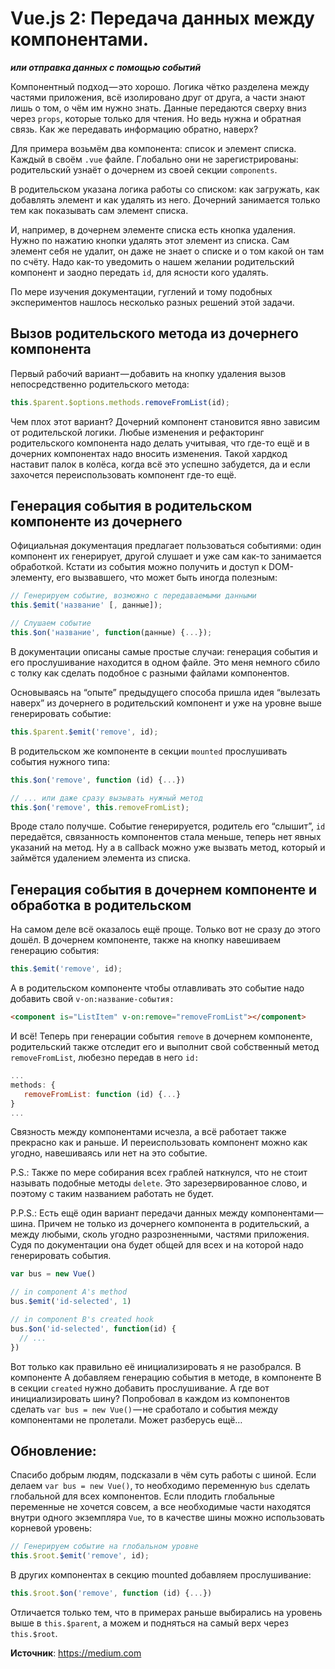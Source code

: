 # Vue.js 2: Передача данных между компонентами.
**_или отправка данных с помощью событий_**

Компонентный подход — это хорошо. Логика чётко разделена между частями приложения, всё изолировано друг от друга, а части знают лишь о том, о чём им нужно знать. Данные передаются сверху вниз через `props`, которые только для чтения. Но ведь нужна и обратная связь. Как же передавать информацию обратно, наверх?

Для примера возьмём два компонента: список и элемент списка. Каждый в своём `.vue` файле. Глобально они не зарегистрированы: родительский узнаёт о дочернем из своей секции `components`.

В родительском указана логика работы со списком: как загружать, как добавлять элемент и как удалять из него. Дочерний занимается только тем как показывать сам элемент списка.

И, например, в дочернем элементе списка есть кнопка удаления. Нужно по нажатию кнопки удалять этот элемент из списка. Сам элемент себя не удалит, он даже не знает о списке и о том какой он там по счёту. Надо как-то уведомить о нашем желании родительский компонент и заодно передать `id`, для ясности кого удалять.

По мере изучения документации, гуглений и тому подобных экспериментов нашлось несколько разных решений этой задачи.

## Вызов родительского метода из дочернего компонента

Первый рабочий вариант — добавить на кнопку удаления вызов непосредственно родительского метода:

```javascript
this.$parent.$options.methods.removeFromList(id);
```

Чем плох этот вариант? Дочерний компонент становится явно зависим от родительской логики. Любые изменения и рефакторинг родительского компонента надо делать учитывая, что где-то ещё и в дочерних компонентах надо вносить изменения. Такой хардкод наставит палок в колёса, когда всё это успешно забудется, да и если захочется переиспользовать компонент где-то ещё.

## Генерация события в родительском компоненте из дочернего

Официальная документация предлагает пользоваться событиями: один компонент их генерирует, другой слушает и уже сам как-то занимается обработкой. Кстати из события можно получить и доступ к DOM-элементу, его вызвавшего, что может быть иногда полезным:

```javascript
// Генерируем событие, возможно с передаваемыми данными
this.$emit('название' [, данные]);

// Слушаем событие
this.$on('название', function(данные) {...});
```

В документации описаны самые простые случаи: генерация события и его прослушивание находится в одном файле. Это меня немного сбило с толку как сделать подобное с разными файлами компонентов.

Основываясь на “опыте” предыдущего способа пришла идея “вылезать наверх” из дочернего в родительский компонент и уже на уровне выше генерировать событие:

```javascript
this.$parent.$emit('remove', id);
```

В родительском же компоненте в секции `mounted` прослушивать события нужного типа:

```javascript
this.$on('remove', function (id) {...})

// ... или даже сразу вызывать нужный метод
this.$on('remove', this.removeFromList);
```

Вроде стало получше. Событие генерируется, родитель его “слышит”, `id` передаётся, связанность компонентов стала меньше, теперь нет явных указаний на метод. Ну а в callback можно уже вызвать метод, который и займётся удалением элемента из списка.

## Генерация события в дочернем компоненте и обработка в родительском

На самом деле всё оказалось ещё проще. Только вот не сразу до этого дошёл. В дочернем компоненте, также на кнопку навешиваем генерацию события:

```javascript
this.$emit('remove', id);
```

А в родительском компоненте чтобы отлавливать это событие надо добавить свой `v-on:название-события:`

```html
<component is="ListItem" v-on:remove="removeFromList"></component>
```

И всё! Теперь при генерации события `remove` в дочернем компоненте, родительский также отследит его и выполнит свой собственный метод `removeFromList`, любезно передав в него `id:`

```javascript
...
methods: {
   removeFromList: function (id) {...}
}
...
```

Связность между компонентами исчезла, а всё работает также прекрасно как и раньше. И переиспользовать компонент можно как угодно, навешиваясь или нет на это событие.

P.S.: Также по мере собирания всех граблей наткнулся, что не стоит называть подобные методы `delete`. Это зарезервированное слово, и поэтому с таким названием работать не будет.

P.P.S.: Есть ещё один вариант передачи данных между компонентами — шина. Причем не только из дочернего компонента в родительский, а между любыми, сколь угодно разрозненными, частями приложения. Судя по документации она будет общей для всех и на которой надо генерировать события.

```javascript
var bus = new Vue()

// in component A's method
bus.$emit('id-selected', 1)

// in component B's created hook
bus.$on('id-selected', function(id) {
  // ...
})
```

Вот только как правильно её инициализировать я не разобрался. В компоненте А добавляем генерацию события в методе, в компоненте В в секции `created` нужно добавить прослушивание. А где вот инициализировать шину? Попробовал в каждом из компонентов сделать `var bus = new Vue()` — не сработало и события между компонентами не пролетали. Может разберусь ещё…

## Обновление:

Спасибо добрым людям, подсказали в чём суть работы с шиной. Если делаем `var bus = new Vue()`, то необходимо переменную `bus` сделать глобальной для всех компонентов. Если плодить глобальные переменные не хочется совсем, а все необходимые части находятся внутри одного экземпляра `Vue`, то в качестве шины можно использовать корневой уровень:

```javascript
// Генерируем событие на глобальном уровне
this.$root.$emit('remove', id);
```

В других компонентах в секцию mounted добавляем прослушивание:

```javascript
this.$root.$on('remove', function (id) {...})
```

Отличается только тем, что в примерах раньше выбирались на уровень выше в `this.$parent`, а можем и подняться на самый верх через `this.$root`.

**Источник**: https://medium.com
